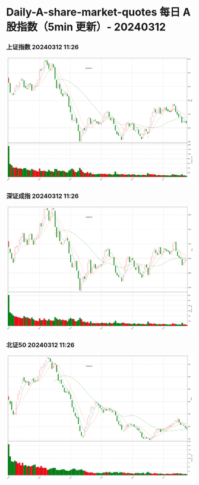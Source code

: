 
# Daily-A-share-market-quotes 每日 A 股指数（5min 更新）- 20240312

### 上证指数 20240312 11:26
![](./fig/2024/3/20240312-sh000001.png)

### 深证成指 20240312 11:26
![](./fig/2024/3/20240312-sz399001.png)

### 北证50 20240312 11:26
![](./fig/2024/3/20240312-bj899050.png)
